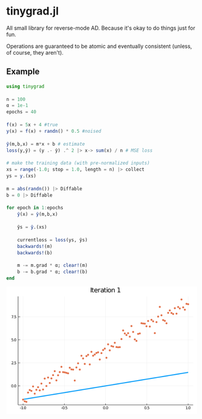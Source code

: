 # tinygrad.jl

All small library for reverse-mode AD. Because it's okay to do things just for fun.

Operations are guaranteed to be atomic and eventually consistent (unless, of course, they aren't).

## Example
```julia
using tinygrad

n = 100
α = 1e-1
epochs = 40

f(x) = 5x + 4 #true
y(x) = f(x) + randn() * 0.5 #noised

ŷ(m,b,x) = m*x + b # estimate
loss(y,ŷ) = (y .- ŷ) .^ 2 |> x-> sum(x) / n # MSE loss

# make the training data (with pre-normalized inputs)
xs = range(-1.0; stop = 1.0, length = n) |> collect
ys = y.(xs)

m = abs(randn()) |> Diffable
b = 0 |> Diffable
    
for epoch in 1:epochs
    ŷ(x) = ŷ(m,b,x)

    ŷs = ŷ.(xs)
    
    currentloss = loss(ys, ŷs)
    backwards!(m)
    backwards!(b)

    m -= m.grad * α; clear!(m)
    b -= b.grad * α; clear!(b)
end
```
![oh no it's learning](example/linear_fit.gif)

